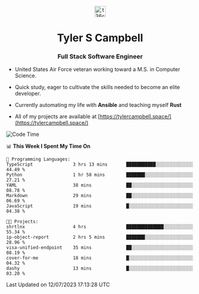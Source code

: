 <p align="center">
<a href="https://www.linkedin.com/in/t36campbell" target="blank"><img align="center" src="https://ik.imagekit.io/t36campbell/Portfolio/linkedin.png.original_m8bbGgPh6.png" alt="t36campbell" height="30" width="30" /></a>
</p>
<h1 align="center">Tyler S Campbell</h1>
<h3 align="center">Full Stack Software Engineer</h3>

* United States Air Force veteran working toward a M.S. in Computer Science.

* Quick study, eager to cultivate the skills needed to become an elite developer.

* Currently automating my life with **Ansible** and teaching myself **Rust**

* All of my projects are available at [https://tylercampbell.space/](https://tylercampbell.space/)

<!--START_SECTION:waka-->
![Code Time](http://img.shields.io/badge/Code%20Time-2%2C610%20hrs%2014%20mins-blue)

📊 **This Week I Spent My Time On** 

```text
💬 Programming Languages: 
TypeScript               3 hrs 13 mins       ███████████░░░░░░░░░░░░░░   44.49 % 
Python                   1 hr 58 mins        ███████░░░░░░░░░░░░░░░░░░   27.21 % 
YAML                     38 mins             ██░░░░░░░░░░░░░░░░░░░░░░░   08.78 % 
Markdown                 29 mins             ██░░░░░░░░░░░░░░░░░░░░░░░   06.69 % 
JavaScript               19 mins             █░░░░░░░░░░░░░░░░░░░░░░░░   04.38 % 

🐱‍💻 Projects: 
shrtlnx                  4 hrs               ██████████████░░░░░░░░░░░   55.34 % 
ip-object-report         2 hrs 5 mins        ███████░░░░░░░░░░░░░░░░░░   28.96 % 
visa-unified-endpoint    35 mins             ██░░░░░░░░░░░░░░░░░░░░░░░   08.19 % 
cover-for-me             18 mins             █░░░░░░░░░░░░░░░░░░░░░░░░   04.32 % 
dashy                    13 mins             █░░░░░░░░░░░░░░░░░░░░░░░░   03.20 % 
```


 Last Updated on 12/07/2023 17:13:28 UTC
<!--END_SECTION:waka-->
